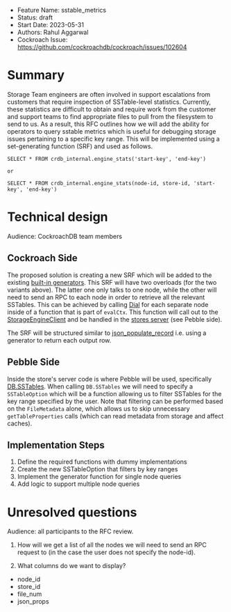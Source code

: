 - Feature Name: sstable_metrics
- Status: draft 
- Start Date: 2023-05-31
- Authors: Rahul Aggarwal
- Cockroach Issue: https://github.com/cockroachdb/cockroach/issues/102604

# Summary

Storage Team engineers are often involved in support escalations from customers that require inspection of SSTable-level statistics. Currently, these statistics are difficult to obtain and require work from the customer and support teams
to find appropriate files to pull from the filesystem to send to us. As a result, this RFC outlines how we will add the ability for operators to query sstable metrics which is useful for debugging storage issues pertaining to a specific key range.
This will be implemented using a set-generating function (SRF) and used as follows.

```
SELECT * FROM crdb_internal.engine_stats('start-key', 'end-key')

or 

SELECT * FROM crdb_internal.engine_stats(node-id, store-id, 'start-key', 'end-key')
```

# Technical design

Audience: CockroachDB team members

## Cockroach Side

The proposed solution is creating a new SRF which will be added to the existing [built-in generators](https://github.com/cockroachdb/cockroach/blob/3526c9ca65a94bd751b23a65b3c96a1513c961bc/pkg/sql/sem/builtins/generator_builtins.go#L107). This SRF will have two overloads (for the two variants above). The latter one only talks to one node, while the other will need to send an RPC to each node in order to retrieve all the relevant SSTables. This can be achieved by calling [Dial](https://github.com/cockroachdb/cockroach/blob/7d8e56533549abedd7ceceeafc469ca4e224e4ed/pkg/rpc/nodedialer/nodedialer.go#L101) for each separate node inside of a function that is part of `evalCtx`. This function will call out to the [StorageEngineClient](https://github.com/cockroachdb/cockroach/blob/213da1f9fb591d90dcea6590b31da8c55b0756f9/pkg/kv/kvserver/storage_engine_client.go#LL23) and be handled in the [stores server](https://github.com/cockroachdb/cockroach/blob/5b6302b2ed2a83f49b55329ce3cac5f6135d0aea/pkg/kv/kvserver/stores_server.go#L24) (see Pebble side). 

The SRF will be structured similar to [json_populate_record](https://github.com/cockroachdb/cockroach/blob/f97d24aa661d8e1561f27a740325ebdabd62c926/pkg/sql/sem/builtins/generator_builtins.go#L383-L385) i.e. using a generator to return each output row.

## Pebble Side

Inside the store's server code is where Pebble will be used, specifically [DB.SSTables](https://github.com/cockroachdb/pebble/blob/25a8e9bb8d9586e5090979f24dec11712e9f4b3c/db.go#L1912). When calling `DB.SSTables` we will need to specify a `SSTableOption` which will be a function allowing us to filter SSTables for the key range specified by the user. Note that filtering can be performed based on the `FileMetadata` alone, which allows us to skip unnecessary `getTableProperties` calls (which can read metadata from storage and affect caches).

## Implementation Steps 

1. Define the required functions with dummy implementations
2. Create the new SSTableOption that filters by key ranges
3. Implement the generator function for single node queries
4. Add logic to support multiple node queries

# Unresolved questions

Audience: all participants to the RFC review.

1. How will we get a list of all the nodes we will need to send an RPC request to (in the case the user does not specify the node-id).

2. What columns do we want to display?
- node_id 
- store_id 
- file_num
- json_props
